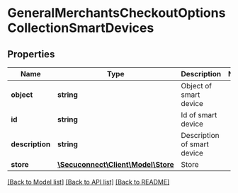 # GeneralMerchantsCheckoutOptionsCollectionSmartDevices

## Properties
Name | Type | Description | Notes
------------ | ------------- | ------------- | -------------
**object** | **string** | Object of smart device | 
**id** | **string** | Id of smart device | 
**description** | **string** | Description of smart device | 
**store** | [**\Secuconnect\Client\Model\Store**](Store.md) | Store | 

[[Back to Model list]](../README.md#documentation-for-models) [[Back to API list]](../README.md#documentation-for-api-endpoints) [[Back to README]](../README.md)


